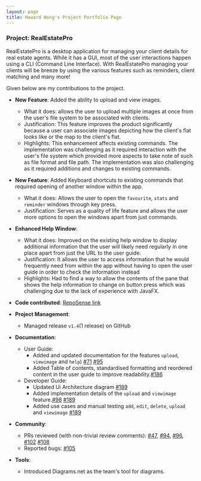 ```yaml
---
layout: page
title: Howard Wong's Project Portfolio Page
---
```


### Project: RealEstatePro

RealEstatePro is a desktop application for managing your client details for real estate agents. While it has a GUI, most of the user interactions happen using a CLI (Command Line Interface). With RealEstatePro managing your clients will be breeze by using the various features such as reminders, client matching and many more!

Given below are my contributions to the project.

* **New Feature**: Added the ability to upload and view images.
  * What it does: allows the user to upload multiple images at once from the user's file system to be associated with clients.
  * Justification: This feature improves the product significantly because a user can associate images depicting how the client's flat looks like or the map to the client's flat.
  * Highlights: This enhancement affects existing commands. The implementation was challenging as it required interaction with the user's file system which provided more aspects to take note of such as file format and file path.  The implementation was also challenging as it required additions and changes to existing commands.

* **New Feature**: Added Keyboard shortcuts to existing commands that required opening of another window within the app.
  * What it does: Allows the user to open the `favourite`, `stats` and `reminder` windows through key press.
  * Justification: Serves as a quality of life feature and allows the user more options to open the windows apart from just commands.

* **Enhanced Help Window**:
  * What it does: Improved on the existing help window to display additional information that the user will likely need regularly in one place apart from just the URL to the user guide.
  * Justification: It allows the user to access information that he would frequently need from within the app without having to open the user guide in order to check the information instead
  * Highlights: Had to find a way to allow the contents of the pane that shows the help information to change on button press which was challenging due to the lack of experience with JavaFX.

* **Code contributed**: [RepoSense link](https://nus-cs2103-ay2122s2.github.io/tp-dashboard/?search=&sort=groupTitle&sortWithin=title&timeframe=commit&mergegroup=&groupSelect=groupByRepos&breakdown=true&checkedFileTypes=docs~functional-code~test-code~other&since=2022-02-18&tabOpen=true&tabType=authorship&tabAuthor=howardwhw2&tabRepo=AY2122S2-CS2103-W16-4%2Ftp%5Bmaster%5D&authorshipIsMergeGroup=false&authorshipFileTypes=docs~functional-code~test-code~other&authorshipIsBinaryFileTypeChecked=false)

* **Project Management**:
  * Managed release `v1.4`(1 release) on GitHub

* **Documentation**:
  * User Guide:
    * Added and updated documentation for the features `upload`, `viewimage` and `help`) [\#71](https://github.com/AY2122S2-CS2103-W16-4/tp/pull/71) [\#95](https://github.com/AY2122S2-CS2103-W16-4/tp/pull/95)
    * Added Table of contents, standardised formatting  and reordered content in the user guide to improve readability.[\#186](https://github.com/AY2122S2-CS2103-W16-4/tp/pull/186)
  * Developer Guide:
    * Updated Ui Architecture diagram [\#189](https://github.com/AY2122S2-CS2103-W16-4/tp/pull/189)
    * Added implementation details of the `upload` and `viewimage` feature.[\#98](https://github.com/AY2122S2-CS2103-W16-4/tp/pull/98) [\#189](https://github.com/AY2122S2-CS2103-W16-4/tp/pull/189)
    * Added use cases and manual testing `add`, `edit`, `delete`, `upload` and `viewimage` [\#189](https://github.com/AY2122S2-CS2103-W16-4/tp/pull/189)

* **Community**:
  * PRs reviewed (with non-trivial review comments): [\#47](https://github.com/AY2122S2-CS2103-W16-4/tp/pull/47), [\#94](https://github.com/AY2122S2-CS2103-W16-4/tp/pull/94), [\#96](https://github.com/AY2122S2-CS2103-W16-4/tp/pull/96), [\#102](https://github.com/AY2122S2-CS2103-W16-4/tp/pull/102) [\#108](https://github.com/AY2122S2-CS2103-W16-4/tp/pull/108)
  * Reported bugs: [\#105](https://github.com/AY2122S2-CS2103-W16-4/tp/issues/105)

* **Tools**:
  * Introduced Diagrams.net as the team's tool for diagrams.